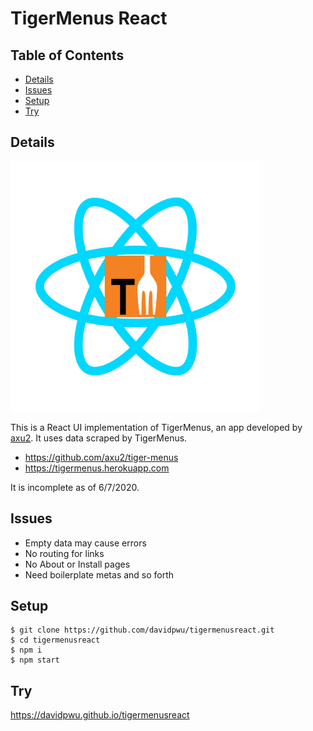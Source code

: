 # TigerMenus React

## Table of Contents

* [Details](#details)
* [Issues](#issues)
* [Setup](#setup)
* [Try](#try)

## Details

<img src="https://raw.githubusercontent.com/davidpwu/tigermenusreact/master/src/assets/tm-react.jpg" alt="" width="400"/>

This is a React UI implementation of TigerMenus, an app developed by [axu2](https://github.com/axu2). It uses data scraped by TigerMenus.
- https://github.com/axu2/tiger-menus
- https://tigermenus.herokuapp.com

It is incomplete as of 6/7/2020.

## Issues
- Empty data may cause errors
- No routing for links
- No About or Install pages
- Need boilerplate metas and so forth

## Setup
```
$ git clone https://github.com/davidpwu/tigermenusreact.git
$ cd tigermenusreact
$ npm i
$ npm start
```

## Try

<a href="https://davidpwu.github.io/tigermenusreact">https://davidpwu.github.io/tigermenusreact</a>
